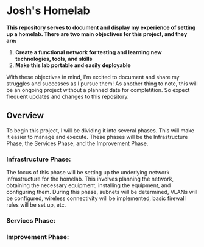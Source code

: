 # Josh's Homelab
**This repository serves to document and display my experience of setting up a homelab. There are two main objectives for this project, and they are:**

1) **Create a functional network for testing and learning new technologies, tools, and skills**
2) **Make this lab portable and easily deployable**


With these objectives in mind, I'm excited to document and share my struggles and successes as I pursue them! As another thing to note, this will be an ongoing project without a planned date for completition. So expect frequent updates and changes to this repository.

## Overview
To begin this project, I will be dividing it into several phases. This will make it easier to manage and execute. These phases will be the Infrastructure Phase, the Services Phase, and the Improvement Phase.
### Infrastructure Phase:
The focus of this phase will be setting up the underlying network infrastructure for the homelab. This involves planning the network, obtaining the necessary equipment, installing the equipment, and configuring them. During this phase, subnets will be determined, VLANs will be configured, wireless connectivity will be implemented, basic firewall rules will be set up, etc. 

### Services Phase:


### Improvement Phase:

